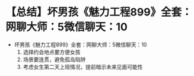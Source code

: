 # 【总结】坏男孩《魅力工程899》全套：网聊大师：5微信聊天：10

-   坏男孩《魅力工程899》全套：网聊大师：5微信聊天：10
    1.  选择约会地点要方便女孩
    2.  场景要连贯，避免孤岛陷阱
    3.  考虑女生第二天上班情况，提前暗示未来见面可能性